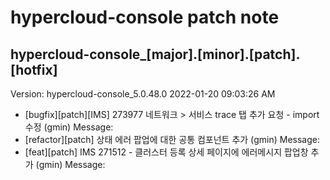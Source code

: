 # hypercloud-console patch note
## hypercloud-console_[major].[minor].[patch].[hotfix]
Version: hypercloud-console_5.0.48.0
2022-01-20  09:03:26 AM
- [bugfix][patch][IMS] 273977 네트워크 > 서비스 trace 탭 추가 요청 - import 수정 (gmin) 
    Message: 
- [refactor][patch] 상태 에러 팝업에 대한 공통 컴포넌트 추가 (gmin) 
    Message: 
- [feat][patch] IMS 271512 - 클러스터 등록 상세 페이지에 에러메시지 팝업창 추가 (gmin) 
    Message: 